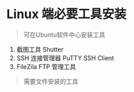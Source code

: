 # Linux 端必要工具安装



> 可在Ubuntu软件中心安装工具

1. 截图工具 Shutter
2. SSH 连接管理器 PuTTY SSH Client
3. FileZila FTP 管理工具



> 需要文件安装的工具


